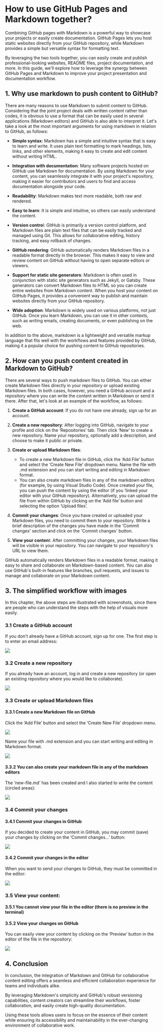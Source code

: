 # How to use GitHub Pages and Markdown together?

Combining GitHub pages with Markdown is a powerful way to showcase your projects or easily create documentation. GitHub Pages lets you host static websites directly from your GitHub repository, while Markdown provides a simple but versatile syntax for formatting text. 

By leveraging the two tools together, you can easily create and publish professional-looking websites, README files, project documentation, and more. In this guide, we'll explore how to leverage the synergy between GitHub Pages and Markdown to improve your project presentation and documentation workflow.

## 1.	Why use markdown to push content to GitHub?

There are many reasons to use Markdown to submit content to GitHub. Considering that the joint project deals with written content rather than codes, it is obvious to use a format that can be easily used in several applications (Markdown editors) and GitHub is also able to interpret it. Let's take a look at the most important arguments for using markdown in relation to GitHub, as follows:

* **Simple syntax**: Markdown has a simple and intuitive syntax that is easy to learn and write. It uses plain text formatting to mark headings, lists, links, and other elements, making it easy to create and edit content without writing HTML.

* **Integration with documentation**: Many software projects hosted on GitHub use Markdown for documentation. By using Markdown for your content, you can seamlessly integrate it with your project's repository, making it easier for contributors and users to find and access documentation alongside your code.

* **Readability**: Markdown makes text more readable, both raw and rendered.

* **Easy to learn**: It is simple and intuitive, so others can easily understand the content.

* **Version contro**l: GitHub is primarily a version control platform, and Markdown files are plain text files that can be easily tracked and managed using Git. This allows for collaborative editing, history tracking, and easy rollback of changes. 

* **GitHub rendering**: GitHub automatically renders Markdown files in a readable format directly in the browser. This makes it easy to view and review content on GitHub without having to open separate editors or viewers. 

* **Support for static site generators**: Markdown is often used in conjunction with static site generators such as Jekyll, or Gatsby. These generators can convert Markdown files to HTML so you can create entire websites from Markdown content. When you host your content on GitHub Pages, it provides a convenient way to publish and maintain websites directly from your GitHub repository.

* **Wide adoption**: Markdown is widely used on various platforms, not just GitHub. Once you learn Markdown, you can use it in other contexts, such as writing emails, creating documents, or even publishing on the web.

In addition to the above, markdown is a lightweight and versatile markup language that fits well with the workflows and features provided by GitHub, making it a popular choice for pushing content to GitHub repositories.

## 2.	How can you push content created in Markdown to GitHub?

There are several ways to push markdown files to GitHub. You can either create Markdown files directly in your repository or upload existing Markdown files. In both cases, however, you need a GitHub account and a repository where you can write the content written in Markdown or send it there. After that, let's look at an example of the workflow, as follows:

1. **Create a GitHub account**: If you do not have one already, sign up for an account.

1. **Create a new repository**: After logging into GitHub, navigate to your profile and click on the ‘Repositories’ tab. Then click ‘New’ to create a new repository. Name your repository, optionally add a description, and choose to make it public or private.

3.	**Create or upload Markdown files**:
    * To create a new Markdown file in GitHub, click the ‘Add File’ button and select the ‘Create New File’ dropdown menu. Name the file with .md extension and you can start writing and editing in Markdown format.
    * You can also create markdown files in any of the markdown editors (for example, by using Visual Studio Code). Once created your file, you can push the content by using the editor (if you ‘linked your editor with your GitHub repository). Alternatively, you can upload the file from within GitHub by clicking on the ‘Add file’ button and selecting the option ‘Upload files’.
1. **Commit your changes**: Once you have created or uploaded your Markdown files, you need to commit them to your repository. Write a brief description of the changes you have made in the 'Commit changes' section and click on the 'Commit changes' button.
1. **View your conten**t: After committing your changes, your Markdown files will be visible in your repository. You can navigate to your repository's URL to view them.

GitHub automatically renders Markdown files in a readable format, making it easy to share and collaborate on Markdown-based content. You can also use GitHub's built-in features like branches, pull requests, and issues to manage and collaborate on your Markdown content.

## 3.	The simplified workflow with images

In this chapter, the above steps are illustrated with screenshots, since there are people who can understand the steps with the help of visuals more easily.

### 3.1 Create a GitHub account
If you don't already have a GitHub account, sign up for one. The first step is to enter an email address:

![](http://hdoc.csirt-tooling.org/uploads/upload_88fae8178bc65d03944aa046e0049823.png)

### 3.2 Create a new repository
If you already have an account, log in and create a new repository (or open an existing repository where you would like to collaborate).

![](http://hdoc.csirt-tooling.org/uploads/upload_8e14963dbaf043a12f6d3ff3ee00d89f.png)

### 3.3 Create or upload Markdown files

#### 3.3.1 Create a new Markdown file on GitHub
Click the ‘Add File’ button and select the ‘Create New File’ dropdown menu.

![](http://hdoc.csirt-tooling.org/uploads/upload_d79ca1394ff8158d79c15be6ce1ac6b4.png)

Name your file with .md extension and you can start writing and editing in Markdown format.

![](http://hdoc.csirt-tooling.org/uploads/upload_3683befb2ce49f102738123843cdf4cc.png)

#### 3.3.2 You can also create your markdown file in any of the markdown editors

The ‘new-file.md’ has been created and I also started to write the content (circled areas):

![](http://hdoc.csirt-tooling.org/uploads/upload_82921d7a0f8db7dc8aee7e19e4ebb524.png)

### 3.4 Commit your changes

#### 3.4.1 Commit your changes in GitHub

If you decided to create your content in GitHub, you may commit (save) your changes by clicking on the ‘Commit changes…’ button:

![](http://hdoc.csirt-tooling.org/uploads/upload_bbf0c97e12765c85aebf6b5271a7fc3f.png)

#### 3.4.2 Commit your changes in the editor

When you want to send your changes to GitHub, they must be committed in the editor:

![](http://hdoc.csirt-tooling.org/uploads/upload_0e5403fa247f3c3e6c35361067c0ced6.png)

### 3.5 View your content:

#### 3.5.1 You cannot view your file in the editor (there is no preview in the terminal)

#### 3.5.2 View your changes on GitHub

You can easily view your content by clicking on the ‘Preview’ button in the editor of the file in the repository:

![](http://hdoc.csirt-tooling.org/uploads/upload_b68530bbdccc74d7e995cffea9af0157.png)

## 4.	Conclusion

In conclusion, the integration of Markdown and GitHub for collaborative content editing offers a seamless and efficient collaboration experience for teams and individuals alike. 

By leveraging Markdown's simplicity and GitHub's robust versioning capabilities, content creators can streamline their workflows, foster collaboration, and easily create high-quality documentation. 

Using these tools allows users to focus on the essence of their content while ensuring its accessibility and maintainability in the ever-changing environment of collaborative work.
